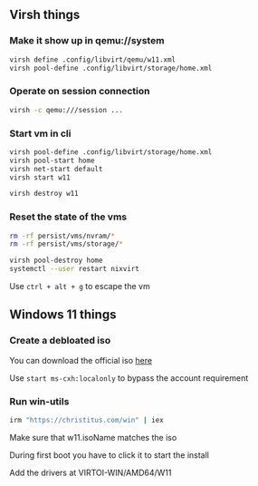 ## Virsh things
### Make it show up in qemu://system
```bash
virsh define .config/libvirt/qemu/w11.xml
virsh pool-define .config/libvirt/storage/home.xml
```

### Operate on session connection
```bash
virsh -c qemu:///session ...
```

### Start vm in cli
```bash
virsh pool-define .config/libvirt/storage/home.xml
virsh pool-start home
virsh net-start default
virsh start w11

virsh destroy w11
```

### Reset the state of the vms
```bash
rm -rf persist/vms/nvram/*
rm -rf persist/vms/storage/*

virsh pool-destroy home
systemctl --user restart nixvirt
```

Use `ctrl + alt + g` to escape the vm

## Windows 11 things

### Create a debloated iso
You can download the official iso 
[here](https://www.microsoft.com/en-us/software-download/windows11)

Use `start ms-cxh:localonly` to bypass the account requirement

### Run win-utils
```bash
irm "https://christitus.com/win" | iex
```

Make sure that w11.isoName matches the iso

During first boot you have to click it to start the install


Add the drivers at VIRTOI-WIN/AMD64/W11
